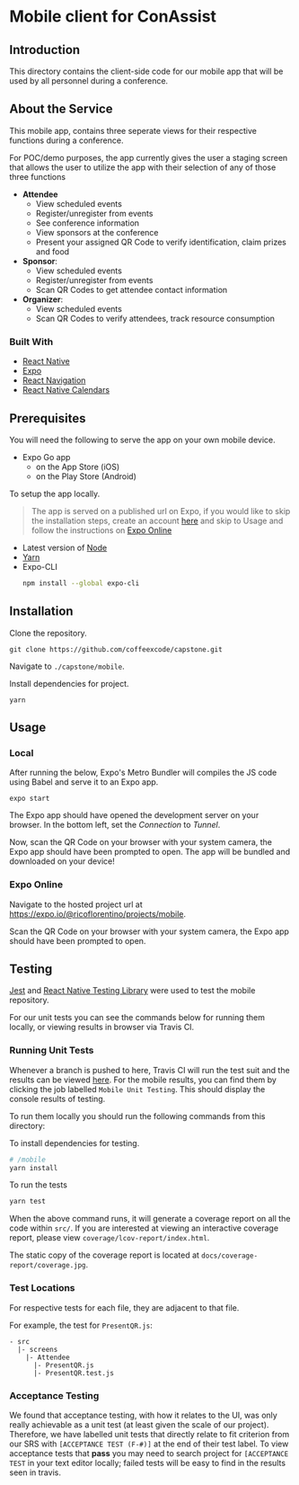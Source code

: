 # Mobile client for ConAssist

## Introduction
This directory contains the client-side code for our mobile app that will be used by all personnel  during a conference.

## About the Service

This mobile app, contains three seperate views for their respective functions during a conference. 

For POC/demo purposes, the app currently gives the user a staging screen that allows the user to utilize the app with their selection of any of those three functions
 - **Attendee**
    - View scheduled events
    - Register/unregister from events
    - See conference information
    - View sponsors at the conference
    - Present your assigned QR Code to verify identification, claim prizes and food
 - **Sponsor**:
    - View scheduled events
    - Register/unregister from events
    - Scan QR Codes to get attendee contact information
 - **Organizer**:
    - View scheduled events
    - Scan QR Codes to verify attendees, track resource consumption

### Built With

- [React Native](https://reactnative.dev/)
- [Expo](https://expo.io/)
- [React Navigation](https://reactnavigation.org/)
- [React Native Calendars](https://github.com/wix/react-native-calendars)

## Prerequisites

You will need the following to serve the app on your own mobile device.
- Expo Go app 
  - on the App Store (iOS)
  - on the Play Store (Android)

To setup the app locally. 
> The app is served on a published url on Expo, if you would like to skip the installation steps, create an account [here](https://expo.io/signup) and skip to Usage and follow the instructions on [Expo Online](#Expo-Online)
- Latest version of [Node](https://nodejs.org/en/)
- [Yarn](https://classic.yarnpkg.com/en/docs/install#windows-stable)
- Expo-CLI
  ```bash
  npm install --global expo-cli
  ```

## Installation

Clone the repository.
```
git clone https://github.com/coffeexcode/capstone.git
```
Navigate to `./capstone/mobile`.

Install dependencies for project.
```
yarn
```
## Usage

### Local
After running the below, Expo's Metro Bundler will compiles the JS code using Babel and serve it to an Expo app.
```
expo start
```

The Expo app should have opened the development server on your browser. In the bottom left, set the *Connection* to *Tunnel*.

Now, scan the QR Code on your browser with your system camera, the Expo app should have been prompted to open. The app will be bundled and downloaded on your device!

### Expo Online 

Navigate to the hosted project url at <https://expo.io/@ricoflorentino/projects/mobile>.

Scan the QR Code on your browser with your system camera, the Expo app should have been prompted to open.

## Testing

[Jest](https://jestjs.io/) and [React Native Testing Library](https://github.com/callstack/react-native-testing-library) were used to test the mobile repository.


For our unit tests you can see the commands below for running them locally, or viewing results in browser via Travis CI.

### Running Unit Tests

Whenever a branch is pushed to here, Travis CI will run the test suit and the results can be viewed [here](https://www.travis-ci.com/github/coffeexcode/capstone). For the mobile results, you can find them by clicking the job labelled `Mobile Unit Testing`. This should display the console results of testing.

To run them locally you should run the following commands from this directory:

To install dependencies for testing.
```sh
# /mobile
yarn install
```

To run the tests
```sh
yarn test
```

When the above command runs, it will generate a coverage report on all the code within `src/`. If you are interested at viewing an interactive coverage report, please view  `coverage/lcov-report/index.html`.

The static copy of the coverage report is located at `docs/coverage-report/coverage.jpg`.

### Test Locations

For respective tests for each file, they are adjacent to that file.

For example, the test for `PresentQR.js`:
```
- src
  |- screens
    |- Attendee
      |- PresentQR.js
      |- PresentQR.test.js
```

### Acceptance Testing

We found that acceptance testing, with how it relates to the UI, was only really achievable as a unit test (at least given the scale of our project). Therefore, we have labelled unit tests that directly relate to fit criterion from our SRS with `[ACCEPTANCE TEST (F-#)]` at the end of their test label. To view acceptance tests that **pass** you may need to search project for `[ACCEPTANCE TEST` in your text editor locally; failed tests will be easy to find in the results seen in travis.
